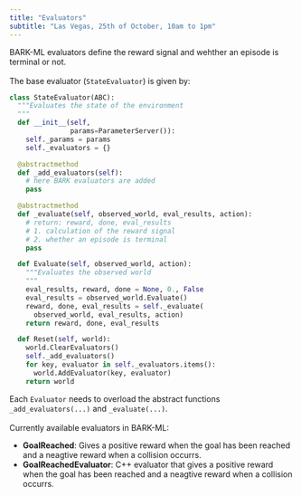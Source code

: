 ```yaml
---
title: "Evaluators"
subtitle: "Las Vegas, 25th of October, 10am to 1pm"
---
```

BARK-ML evaluators define the reward signal and wehther an episode is terminal or not.
<br />
<br />
The base evaluator (`StateEvaluator`) is given by:
```python
class StateEvaluator(ABC):
  """Evaluates the state of the environment
  """
  def __init__(self,
               params=ParameterServer()):
    self._params = params
    self._evaluators = {}

  @abstractmethod
  def _add_evaluators(self):
    # here BARK evaluators are added
    pass

  @abstractmethod
  def _evaluate(self, observed_world, eval_results, action):
    # return: reward, done, eval_results
    # 1. calculation of the reward signal
    # 2. whether an episode is terminal
    pass

  def Evaluate(self, observed_world, action):
    """Evaluates the observed world
    """
    eval_results, reward, done = None, 0., False
    eval_results = observed_world.Evaluate()
    reward, done, eval_results = self._evaluate(
      observed_world, eval_results, action)
    return reward, done, eval_results

  def Reset(self, world):
    world.ClearEvaluators()
    self._add_evaluators()
    for key, evaluator in self._evaluators.items():
      world.AddEvaluator(key, evaluator)
    return world
```
Each `Evaluator` needs to overload the abstract functions `_add_evaluators(...)` and `_evaluate(...)`.
<br />
<br />
Currently available evaluators in BARK-ML:
* <b>GoalReached</b>: Gives a positive reward when the goal has been reached and a neagtive reward when a collision occurrs.
* <b>GoalReachedEvaluator</b>: C++ evaluator that gives a positive reward when the goal has been reached and a neagtive reward when a collision occurrs.